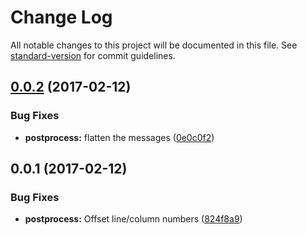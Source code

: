 # Change Log

All notable changes to this project will be documented in this file. See [standard-version](https://github.com/conventional-changelog/standard-version) for commit guidelines.

<a name="0.0.2"></a>
## [0.0.2](https://github.com/knownasilya/eslint-plugin-doc-code-blocks/compare/v0.0.1...v0.0.2) (2017-02-12)


### Bug Fixes

* **postprocess:** flatten the messages ([0e0c0f2](https://github.com/knownasilya/eslint-plugin-doc-code-blocks/commit/0e0c0f2))



<a name="0.0.1"></a>
## 0.0.1 (2017-02-12)


### Bug Fixes

* **postprocess:** Offset line/column numbers ([824f8a9](https://github.com/knownasilya/eslint-plugin-doc-code-blocks/commit/824f8a9))
